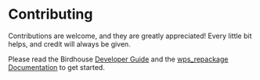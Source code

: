 # Contributing

Contributions are welcome, and they are greatly appreciated! Every little bit helps, and credit will always be given.

Please read the Birdhouse [Developer Guide](https://birdhouse.readthedocs.io/en/latest/dev_guide.html)
and the [wps_repackage Documentation](https://wps-repackage.readthedocs.io/en/latest/) to get started.
